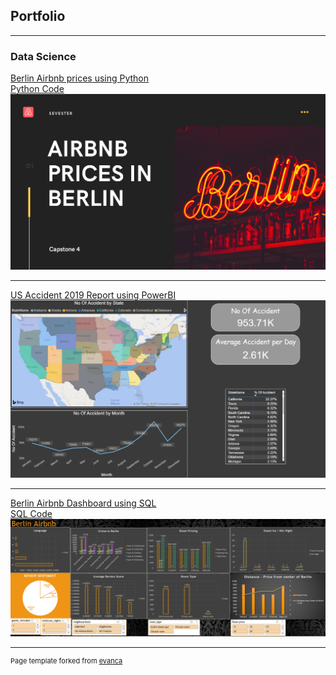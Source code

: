 ## Portfolio

---

### Data Science

[Berlin Airbnb prices using Python](/pdf/Airbnb_prices_in_berlin.pdf)
<br> [Python Code](Berlin.ipynb)
<a href="sample_page.md"> <img src="images/Berlin.PNG?raw=true"/> </a>

---
[US Accident 2019 Report using PowerBI](/pdf/US_Accident_2019_Report.pdf)
<img src="images/US_accident_report.PNG?raw=true"/>

---
[Berlin Airbnb Dashboard using SQL](pdf/Berlin_Airbnb.pdf)
<br> [SQL Code](SQL_Capstone_2.sql)
<img src="images/Dashboard.PNG?raw=true"/>


---
<p style="font-size:11px">Page template forked from <a href="https://github.com/evanca/quick-portfolio">evanca</a></p>
<!-- Remove above link if you don't want to attibute -->
